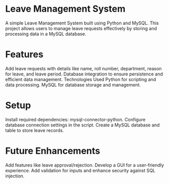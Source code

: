 # Leave Management System
A simple Leave Management System built using Python and MySQL. This project allows users to manage leave requests effectively by storing and processing data in a MySQL database.

# Features
Add leave requests with details like name, roll number, department, reason for leave, and leave period.
Database integration to ensure persistence and efficient data management.
Technologies Used
Python for scripting and data processing.
MySQL for database storage and management.
# Setup
Install required dependencies: mysql-connector-python.
Configure database connection settings in the script.
Create a MySQL database and table to store leave records.
# Future Enhancements
Add features like leave approval/rejection.
Develop a GUI for a user-friendly experience.
Add validation for inputs and enhance security against SQL injection.
